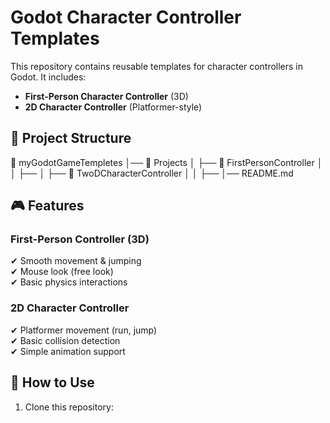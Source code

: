 # Godot Character Controller Templates

This repository contains reusable templates for character controllers in Godot. It includes:

- **First-Person Character Controller** (3D)
- **2D Character Controller** (Platformer-style)

## 📂 Project Structure

📁 myGodotGameTempletes
│── 📁 Projects
│   ├── 📁 FirstPersonController
│   │   ├── 
│   ├── 📁 TwoDCharacterController
│   │   ├── 
│── README.md


## 🎮 Features

### First-Person Controller (3D)
✔ Smooth movement & jumping  
✔ Mouse look (free look)  
✔ Basic physics interactions  

### 2D Character Controller
✔ Platformer movement (run, jump)  
✔ Basic collision detection  
✔ Simple animation support  

## 🚀 How to Use

1. Clone this repository:

